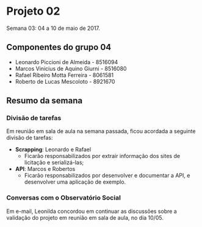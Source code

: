 # Projeto 02

Semana 03: 04 a 10 de maio de 2017.

## Componentes do grupo 04

* Leonardo Piccioni de Almeida - 8516094
* Marcos Vinicius de Aquino Giurni - 8516080
* Rafael Ribeiro Motta Ferreira - 8061581
* Roberto de Lucas Mescoloto - 8921670

## Resumo da semana

### Divisão de tarefas

Em reunião em sala de aula na semana passada, ficou acordada a seguinte divisão de tarefas:

* **Scrapping**: Leonardo e Rafael
    * Ficarão responsabilizados por extrair informação dos sites de licitação e serializá-las;
* **API**: Marcos e Robertos
    * Ficarão responsabilizados por desenvolver e documentar a API, e desenvolver uma aplicação de exemplo.

### Conversas com o Observatório Social

Em e-mail, Leonilda concordou em continuar as discussões sobre a validação do projeto em reunião em sala de aula, no dia 10/05.

